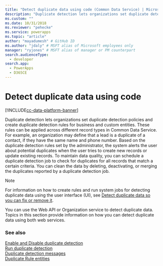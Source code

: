 ```yaml
---
title: "Detect duplicate data using code (Common Data Service) | Microsoft Docs" # Intent and product brand in a unique string of 43-59 chars including spaces
description: "Duplicate detection lets organizations set duplicate detection policies and create duplicate detection rules for business and custom entities" # 115-145 characters including spaces. This abstract displays in the search result.
ms.custom: ""
ms.date: 10/31/2018
ms.reviewer: "pehecke"
ms.service: powerapps
ms.topic: "article"
author: "mayadumesh" # GitHub ID
ms.author: "jdaly" # MSFT alias of Microsoft employees only
manager: "ryjones" # MSFT alias of manager or PM counterpart
search.audienceType: 
  - developer
search.app: 
  - PowerApps
  - D365CE
---
```

# Detect duplicate data using code

[!INCLUDE[cc-data-platform-banner](../../includes/cc-data-platform-banner.md)]

Duplicate detection lets organizations set duplicate detection policies and create duplicate detection rules for business and custom entities. These rules can be applied across different record types in Common Data Service. For example, an organization may define that a lead is a duplicate of a contact, if they have the same name and phone number. Based on the duplicate detection rules set by the administrator, the system alerts the user about potential duplicates when the user tries to create new records or update existing records. To maintain data quality, you can schedule a duplicate detection job to check for duplicates for all records that match a certain criteria. You can clean the data by deleting, deactivating, or merging the duplicates reported by a duplicate detection job.

> [!NOTE]
> For information on how to create rules and run system jobs for detecting duplicate data using the user interface (UI), see [Detect duplicate data so you can fix or remove it](/dynamics365/customer-engagement/admin/detect-duplicate-data).

You can use the Web API or Organization service to detect duplicate data. Topics in this section provide information on how you can detect duplicate data using both web services. 

### See also

[Enable and Disable duplicate detection](enable-disable-duplicate-detection.md)<br/>
[Run duplicate detection](run-duplicate-detection.md)<br/>
[Duplicate detection messages](duplicate-detection-messages.md)<br/>
[Duplicate Rule entities](duplicaterule-entities.md)

